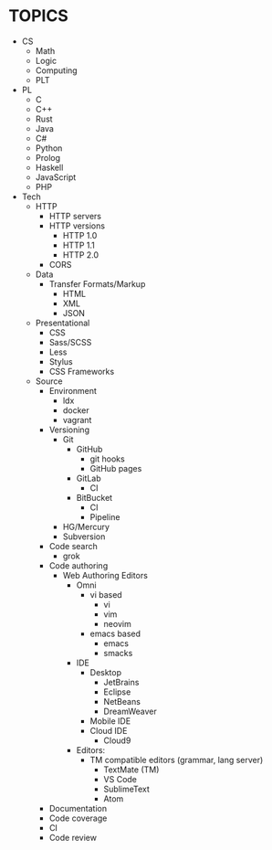 # TOPICS

* CS
  * Math
  * Logic
  * Computing
  * PLT
* PL
  * C
  * C++
  * Rust
  * Java
  * C#
  * Python
  * Prolog
  * Haskell
  * JavaScript
  * PHP
* Tech
  * HTTP
    - HTTP servers
    - HTTP versions
      - HTTP 1.0
      - HTTP 1.1
      - HTTP 2.0
    - CORS
  * Data
    * Transfer Formats/Markup
      - HTML
      - XML
      - JSON
  * Presentational
    - CSS
    - Sass/SCSS
    - Less
    - Stylus
    - CSS Frameworks
  * Source
    * Environment
      - ldx
      - docker
      - vagrant
    * Versioning
      - Git
        - GitHub
          - git hooks
          - GitHub pages
        - GitLab
          - CI
        - BitBucket
          - CI
          - Pipeline
      - HG/Mercury
      - Subversion
    * Code search
      - grok
    * Code authoring
      * Web Authoring Editors
        * Omni
          * vi based
            - vi
            - vim
            - neovim
          * emacs based
            - emacs
            - smacks
        * IDE
          - Desktop
            - JetBrains
            - Eclipse
            - NetBeans
            - DreamWeaver
          - Mobile IDE
          - Cloud IDE
            - Cloud9
        * Editors:
          * TM compatible editors (grammar, lang server)
            - TextMate (TM)
            - VS Code
            - SublimeText
            - Atom
    * Documentation
    * Code coverage
    * CI
    * Code review
